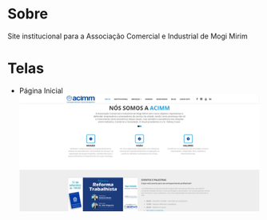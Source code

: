 # Sobre
Site institucional para a Associação Comercial e Industrial de Mogi Mirim

# Telas

- Página Inicial
![Home](inicial.PNG)
